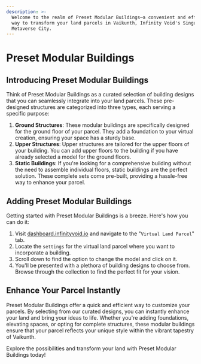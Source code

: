 ```yaml
---
description: >-
  Welcome to the realm of Preset Modular Buildings—a convenient and efficient
  way to transform your land parcels in Vaikunth, Infinity Void's Singular
  Metaverse City.
---
```


# Preset Modular Buildings

## **Introducing Preset Modular Buildings**

Think of Preset Modular Buildings as a curated selection of building designs that you can seamlessly integrate into your land parcels. These pre-designed structures are categorized into three types, each serving a specific purpose:

1. **Ground Structures**: These modular buildings are specifically designed for the ground floor of your parcel. They add a foundation to your virtual creation, ensuring your space has a sturdy base.
2. **Upper Structures**: Upper structures are tailored for the upper floors of your building. You can add upper floors to the building if you have already selected a model for the ground floors.
3. **Static Buildings**: If you're looking for a comprehensive building without the need to assemble individual floors, static buildings are the perfect solution. These complete sets come pre-built, providing a hassle-free way to enhance your parcel.

## **Adding Preset Modular Buildings**

Getting started with Preset Modular Buildings is a breeze. Here's how you can do it:

1. Visit [dashboard.infinityvoid.io](https://dashboard.infinityvoid.io) and navigate to the "`Virtual Land Parcel`" tab.
2. Locate the `settings` for the virtual land parcel where you want to incorporate a building.
3. Scroll down to find the option to change the model and click on it.
4. You'll be presented with a plethora of building designs to choose from. Browse through the collection to find the perfect fit for your vision.

## **Enhance Your Parcel Instantly**

Preset Modular Buildings offer a quick and efficient way to customize your parcels. By selecting from our curated designs, you can instantly enhance your land and bring your ideas to life. Whether you're adding foundations, elevating spaces, or opting for complete structures, these modular buildings ensure that your parcel reflects your unique style within the vibrant tapestry of Vaikunth.

Explore the possibilities and transform your land with Preset Modular Buildings today!
